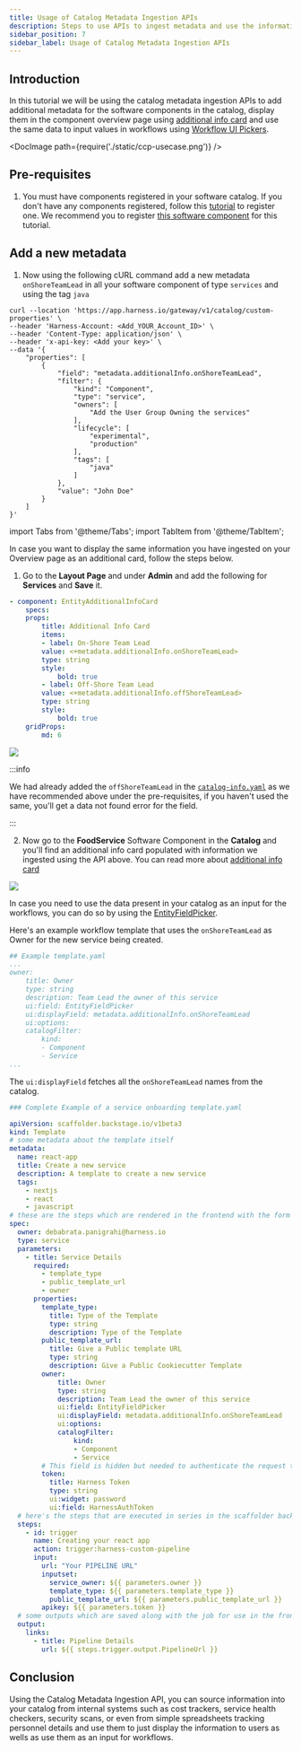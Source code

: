 ```yaml
---
title: Usage of Catalog Metadata Ingestion APIs 
description: Steps to use APIs to ingest metadata and use the information on catalog overview and workflows
sidebar_position: 7
sidebar_label: Usage of Catalog Metadata Ingestion APIs
---
```


<DocsTag  backgroundColor= "#cbe2f9" text="Tutorial"  textColor="#0b5cad"  />

<DocVideo src="https://www.youtube.com/embed/mI_KIuMpnBM?si=2SfPcO-JpFvAMJrT" />

## Introduction

In this tutorial we will be using the catalog metadata ingestion APIs to add additional metadata for the software components in the catalog, display them in the component overview page using [additional info card](/docs/internal-developer-portal/catalog/custom-card) and use the same data to input values in workflows using [Workflow UI Pickers](/docs/internal-developer-portal/flows/custom-extensions).

<DocImage path={require('./static/ccp-usecase.png')} />

## Pre-requisites

1. You must have components registered in your software catalog. If you don't have any components registered, follow this [tutorial](/docs/internal-developer-portal/catalog/register-software-component) to register one. We recommend you to register [this software component](https://github.com/harness-community/idp-samples/blob/main/example-catalog-info/cataog-info-ccp.yaml) for this tutorial. 

## Add a new metadata 

1. Now using the following cURL command add a new metadata `onShoreTeamLead` in all your software component of type `services` and using the tag `java`

```cURL
curl --location 'https://app.harness.io/gateway/v1/catalog/custom-properties' \
--header 'Harness-Account: <Add_YOUR_Account_ID>' \
--header 'Content-Type: application/json' \
--header 'x-api-key: <Add your key>' \
--data '{
    "properties": [
        {
            "field": "metadata.additionalInfo.onShoreTeamLead",
            "filter": {
                "kind": "Component",
                "type": "service",
                "owners": [
                    "Add the User Group Owning the services"
                ],
                "lifecycle": [
                    "experimental",
                    "production"
                ],
                "tags": [
                    "java"
                ]
            },
            "value": "John Doe"
        }
    ]
}'
```

import Tabs from '@theme/Tabs';
import TabItem from '@theme/TabItem';

<Tabs queryString="Use the Metadata Information ">
<TabItem value="display-additional-info-card" label="Additional Info Card">

In case you want to display the same information you have ingested on your Overview page as an additional card, follow the steps below. 

1. Go to the **Layout Page** and under **Admin** and add the following for **Services** and **Save** it. 

```YAML
- component: EntityAdditionalInfoCard
    specs:
    props:
        title: Additional Info Card
        items:
        - label: On-Shore Team Lead
        value: <+metadata.additionalInfo.onShoreTeamLead>
        type: string
        style:
            bold: true
        - label: Off-Shore Team Lead
        value: <+metadata.additionalInfo.offShoreTeamLead>
        type: string
        style:
            bold: true
    gridProps:
        md: 6
```

![](./static/navigation-layout.png)

:::info

We had already added the `offShoreTeamLead` in the [`catalog-info.yaml`](https://github.com/harness-community/idp-samples/blob/main/example-catalog-info/cataog-info-ccp.yaml) as we have recommended above under the pre-requisites, if you haven't used the same, you'll get a data not found error for the field.

:::

2. Now go to the **FoodService** Software Component in the **Catalog** and you'll find an additional info card populated with information we ingested using the API above. You can read more about [additional info card](/docs/internal-developer-portal/catalog/custom-card)

![](./static/additional-info-card.png)

</TabItem>
<TabItem value="use-value-in-workflows" label="Workflows UI Picker">

In case you need to use the data present in your catalog as an input for the workflows, you can do so by using the [EntityFieldPicker](https://developer.harness.io/docs/internal-developer-portal/flows/custom-extensions#entityfieldpicker). 

Here's an example workflow template that uses the `onShoreTeamLead` as Owner for the new service being created. 

```YAML
## Example template.yaml
...
owner:
    title: Owner
    type: string
    description: Team Lead the owner of this service
    ui:field: EntityFieldPicker
    ui:displayField: metadata.additionalInfo.onShoreTeamLead
    ui:options:
    catalogFilter:
        kind: 
        - Component
        - Service
...
```

The `ui:displayField` fetches all the `onShoreTeamLead` names from the catalog. 

```YAML
### Complete Example of a service onboarding template.yaml

apiVersion: scaffolder.backstage.io/v1beta3
kind: Template
# some metadata about the template itself
metadata:
  name: react-app
  title: Create a new service
  description: A template to create a new service
  tags:
    - nextjs
    - react
    - javascript
# these are the steps which are rendered in the frontend with the form input
spec:
  owner: debabrata.panigrahi@harness.io
  type: service
  parameters:
    - title: Service Details
      required:
        - template_type
        - public_template_url
        - owner
      properties:
        template_type:
          title: Type of the Template
          type: string
          description: Type of the Template
        public_template_url:
          title: Give a Public template URL
          type: string
          description: Give a Public Cookiecutter Template  
        owner:
            title: Owner
            type: string
            description: Team Lead the owner of this service
            ui:field: EntityFieldPicker
            ui:displayField: metadata.additionalInfo.onShoreTeamLead
            ui:options:
            catalogFilter:
                kind: 
                - Component
                - Service
        # This field is hidden but needed to authenticate the request to trigger the pipeline
        token:
          title: Harness Token
          type: string
          ui:widget: password
          ui:field: HarnessAuthToken
  # here's the steps that are executed in series in the scaffolder backend
  steps:
    - id: trigger
      name: Creating your react app
      action: trigger:harness-custom-pipeline
      input:
        url: "Your PIPELINE URL"
        inputset:
          service_owner: ${{ parameters.owner }}
          template_type: ${{ parameters.template_type }}
          public_template_url: ${{ parameters.public_template_url }}
        apikey: ${{ parameters.token }}
  # some outputs which are saved along with the job for use in the frontend
  output:
    links:
      - title: Pipeline Details
        url: ${{ steps.trigger.output.PipelineUrl }}
```

</TabItem>
</Tabs>

## Conclusion

Using the Catalog Metadata Ingestion API, you can source information into your catalog from internal systems such as cost trackers, service health checkers, security scans, or even from simple spreadsheets tracking personnel details and use them to just display the information to users as wells as use them as an input for workflows. 
